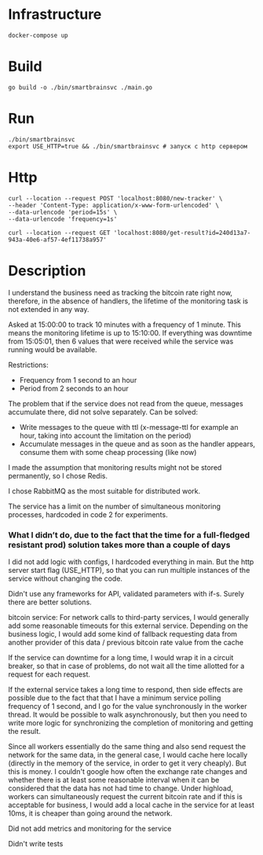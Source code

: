 # Infrastructure

    docker-compose up

# Build

    go build -o ./bin/smartbrainsvc ./main.go 

# Run

    ./bin/smartbrainsvc
    export USE_HTTP=true && ./bin/smartbrainsvc # запуск с http сервером

# Http
    
    curl --location --request POST 'localhost:8080/new-tracker' \
    --header 'Content-Type: application/x-www-form-urlencoded' \
    --data-urlencode 'period=15s' \
    --data-urlencode 'frequency=1s'

    curl --location --request GET 'localhost:8080/get-result?id=240d13a7-943a-40e6-af57-4ef11738a957'

# Description

I understand the business need as tracking the bitcoin rate right now,
therefore, in the absence of handlers, the lifetime of the monitoring task is not extended in any way.

Asked at 15:00:00 to track 10 minutes with a frequency of 1 minute. This means the monitoring lifetime is up to 15:10:00.
If everything was downtime from 15:05:01, then 6 values that were received while the service was running would be available.

Restrictions:
- Frequency from 1 second to an hour
- Period from 2 seconds to an hour

The problem that if the service does not read from the queue, messages accumulate there, did not solve separately.
Сan be solved:
- Write messages to the queue with ttl (x-message-ttl for example an hour, taking into account the limitation on the period)
- Accumulate messages in the queue and as soon as the handler appears, consume them with some cheap processing (like now)

I made the assumption that monitoring results might not be stored permanently, so I chose Redis.

I chose RabbitMQ as the most suitable for distributed work.

The service has a limit on the number of simultaneous monitoring processes, hardcoded in code 2 for experiments.

### What I didn’t do, due to the fact that the time for a full-fledged resistant prod) solution takes more than a couple of days

I did not add logic with configs, I hardcoded everything in main. But the http server start flag (USE_HTTP),
so that you can run multiple instances of the service without changing the code.

Didn't use any frameworks for API, validated parameters with if-s. Surely there are better solutions.

bitcoin service:
For network calls to third-party services, I would generally add some reasonable timeouts for this external service.
Depending on the business logic, I would add some kind of fallback
requesting data from another provider of this data / previous bitcoin rate value from the cache

If the service can downtime for a long time, I would wrap it in a circuit breaker,
so that in case of problems, do not wait all the time allotted for a request for each request.

If the external service takes a long time to respond, then side effects are possible due to the fact that
that I have a minimum service polling frequency of 1 second, and I go for the value synchronously in the worker thread.
It would be possible to walk asynchronously, but then you need to write more logic for synchronizing the completion of monitoring and getting the result.

Since all workers essentially do the same thing and also send request the network for the same data,
in the general case, I would cache here locally (directly in the memory of the service, in order to get it very cheaply). But this is money.
I couldn't google how often the exchange rate changes
and whether there is at least some reasonable interval when it can be considered that the data has not had time to change.
Under highload, workers can simultaneously request the current bitcoin rate and
if this is acceptable for business, I would add a local cache in the service for at least 10ms, it is cheaper than going around the network.

Did not add metrics and monitoring for the service

Didn't write tests
